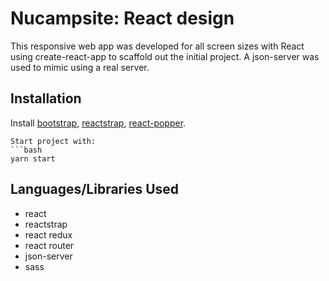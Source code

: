 # Nucampsite: React design

This responsive web app was developed for all screen sizes with React using create-react-app to scaffold out the initial project. A json-server was used to mimic using a real server.

## Installation

Install [bootstrap](https://getbootstrap.com/docs/4.5/getting-started/download/), [reactstrap](https://reactstrap.github.io/), [react-popper](https://www.npmjs.com/package/react-popper).

````
Start project with:
```bash
yarn start
````

## Languages/Libraries Used

- react
- reactstrap
- react redux
- react router
- json-server
- sass
